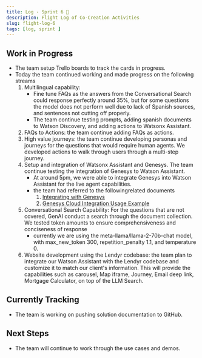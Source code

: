 ```yaml
---
title: Log - Sprint 6 🛫
description: Flight Log of Co-Creation Activities
slug: flight-log-6
tags: [log, sprint ]
---
```

## Work in Progress
- The team setup Trello boards to track the cards in progress.
- Today the team continued working and made progress on the following streams
    1. Multilingual capability: 
        - Fine tune FAQs as the answers from the Conversational Search could response perfectly around 35%, but for some questions the model does not perform well due to lack of Spanish sources, and sentences not cutting off properly. 
        - The team continue testing prompts, adding spanish documents to Watson Discovery, and adding actions to Watsonx Assistant.
    2. FAQs to Actions: the team continue adding FAQs as actions.
    3. High value journeys: the team continue developing personas and journeys for the questions that would require human agents. We developed actions to walk through users through a multi-step journey.
    4. Setup and integration of Watsonx Assistant and Genesys. The team continue testing the integration of Genesys to Watson Assistant. 
        - At around 5pm, we were able to integrate Genesys into Watson Assistant for the live agent capabilities.
        - the team had referred to the followingrelated documents
            1. [Integrating with Genesys](https://cloud.ibm.com/docs/watson-assistant?topic=watson-assistant-deploy-genesys)
            1. [Genesys Cloud Integration Usage Example](https://github.com/watson-developer-cloud/assistant-web-chat-service-desk-starter/tree/main/src/genesys/webChat)
    5. Conversational Search Capability: For the questions that are not covered, GenAI conduct a search through the  document collection. We tested token amounts to ensure comprehensiveness and conciseness of response
        - currently we are using the meta-llama/llama-2-70b-chat model, with max_new_token 300, repetition_penalty 1.1, and temperature 0.
    6. Website development using the Lendyr codebase: the team plan to integrate our Watson Assistant with the Lendyr codebase and customize it to match our client's information. This will provide the capabilities such as carousel, Map iframe, Journey, Email deep link, Mortgage Calculator, on top of the LLM Search.


## Currently Tracking
- The team is working on pushing solution documentation to GitHub.
## Next Steps
- The team will continue to work through the use cases and demos.
